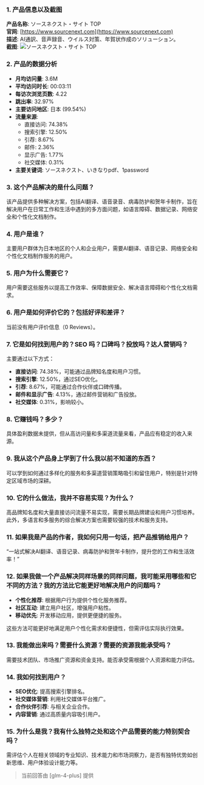 ### 1. 产品信息以及截图

**产品名称**: ソースネクスト・サイト TOP  
**官网**: [https://www.sourcenext.com](https://www.sourcenext.com)  
**描述**: AI通訳、音声録音、ウイルス対策、年賀状作成のソリューション。  
**截图**: ![ソースネクスト・サイト TOP](https://cdn-images.toolify.ai/170375483964484077.jpg)

### 2. 产品的数据分析

- **月均访问量**: 3.6M
- **平均访问时长**: 00:03:11
- **每访次浏览页数**: 4.22
- **跳出率**: 32.97%
- **主要访问地区**: 日本 (99.54%)
- **流量来源**:
  - 直接访问: 74.38%
  - 搜索引擎: 12.50%
  - 引荐: 8.67%
  - 邮件: 2.36%
  - 显示广告: 1.77%
  - 社交媒体: 0.31%
- **主要关键词**: ソースネクスト、いきなりpdf、1password

### 3. 这个产品解决的是什么问题？

该产品提供多种解决方案，包括AI翻译、语音录音、病毒防护和贺年卡制作，旨在解决用户在日常工作和生活中遇到的多方面问题，如语言障碍、数据记录、网络安全和个性化文档制作。

### 4. 用户是谁？

主要用户群体为日本地区的个人和企业用户，需要AI翻译、语音记录、网络安全和个性化文档制作服务的用户。

### 5. 用户为什么需要它？

用户需要这些服务以提高工作效率、保障数据安全、解决语言障碍和个性化文档需求。

### 6. 用户是如何评价它的？包括好评和差评？

当前没有用户评价信息（0 Reviews）。

### 7. 它是如何找到用户的？SEO 吗？口碑吗？投放吗？达人营销吗？

主要通过以下方式：
- **直接访问**: 74.38%，可能通过品牌知名度和用户习惯。
- **搜索引擎**: 12.50%，通过SEO优化。
- **引荐**: 8.67%，可能通过合作伙伴或口碑传播。
- **邮件和显示广告**: 4.13%，通过邮件营销和广告投放。
- **社交媒体**: 0.31%，影响较小。

### 8. 它赚钱吗？多少？

具体盈利数据未提供，但从高访问量和多渠道流量来看，产品应有稳定的收入来源。

### 9. 我从这个产品身上学到了什么我以前不知道的东西？

可以学到如何通过多样化的服务和多渠道营销策略吸引和留住用户，特别是针对特定区域市场的深耕。

### 10. 它的什么做法，我并不容易实现？为什么？

高品牌知名度和大量直接访问流量不易实现，需要长期品牌建设和用户习惯培养。此外，多语言和多服务的综合解决方案也需要较强的技术和服务支持。

### 11. 如果我是产品的作者，我如何只用一句话，把产品推销给用户？

“一站式解决AI翻译、语音记录、病毒防护和贺年卡制作，提升您的工作和生活效率！”

### 12. 如果我做一个产品解决同样场景的同样问题，我可能采用哪些和它不同的方法？我的方法比它能更好地解决用户的问题吗？

- **个性化推荐**: 根据用户行为提供个性化服务推荐。
- **社区互动**: 建立用户社区，增强用户粘性。
- **移动优先**: 开发移动应用，提供更便捷的服务。

这些方法可能更好地满足用户个性化需求和便捷性，但需评估实际执行效果。

### 13. 我能做出来吗？需要什么资源？需要的资源我能承受吗？

需要技术团队、市场推广资源和资金支持。能否承受需根据个人资源和能力评估。

### 14. 我如何找到用户？

- **SEO优化**: 提高搜索引擎排名。
- **社交媒体营销**: 利用社交媒体平台推广。
- **合作伙伴引荐**: 与相关企业合作。
- **内容营销**: 通过高质量内容吸引用户。

### 15. 为什么是我？我有什么独特之处和这个产品需要的能力特别契合吗？

需评估个人在相关领域的专业知识、技术能力和市场洞察力，是否有独特优势如创新思维、用户体验设计能力等。

> 当前回答由 [glm-4-plus] 提供